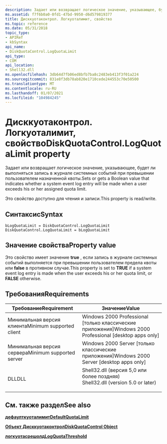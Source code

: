 ```yaml
---
description: Задает или возвращает логическое значение, указывающее, будет ли выполняться запись в журнале системных событий при превышении пользователем назначенной квоты.
ms.assetid: f7f6b0a0-0fd1-47bd-9950-d6d579819377
title: Дисккуотаконтрол. Логкуоталимит, свойство
ms.topic: reference
ms.date: 05/31/2018
topic_type:
- APIRef
- kbSyntax
api_name:
- DiskQuotaControl.LogQuotaLimit
api_type:
- COM
api_location:
- Shell32.dll
ms.openlocfilehash: 3db64d7fb06ed8bfb7ba8c2483eb413f3f01a224
ms.sourcegitcommit: 831e8f3db78ab820e1710cede244553c70e50500
ms.translationtype: MT
ms.contentlocale: ru-RU
ms.lasthandoff: 01/07/2021
ms.locfileid: "104984245"
---
```

# <a name="diskquotacontrollogquotalimit-property"></a><span data-ttu-id="48962-103">Дисккуотаконтрол. Логкуоталимит, свойство</span><span class="sxs-lookup"><span data-stu-id="48962-103">DiskQuotaControl.LogQuotaLimit property</span></span>

<span data-ttu-id="48962-104">Задает или возвращает логическое значение, указывающее, будет ли выполняться запись в журнале системных событий при превышении пользователем назначенной квоты.</span><span class="sxs-lookup"><span data-stu-id="48962-104">Sets or gets a Boolean value that indicates whether a system event log entry will be made when a user exceeds his or her assigned quota limit.</span></span>

<span data-ttu-id="48962-105">Это свойство доступно для чтения и записи.</span><span class="sxs-lookup"><span data-stu-id="48962-105">This property is read/write.</span></span>

## <a name="syntax"></a><span data-ttu-id="48962-106">Синтаксис</span><span class="sxs-lookup"><span data-stu-id="48962-106">Syntax</span></span>


```JScript
bLogQuotaLimit = DiskQuotaControl.LogQuotaLimit
DiskQuotaControl.LogQuotaLimit = bLogQuotaLimit
```



## <a name="property-value"></a><span data-ttu-id="48962-107">Значение свойства</span><span class="sxs-lookup"><span data-stu-id="48962-107">Property value</span></span>

<span data-ttu-id="48962-108">Это свойство имеет значение **true** , если запись в журнале системных событий выполняется при превышении пользователем предела квоты или **false** в противном случае.</span><span class="sxs-lookup"><span data-stu-id="48962-108">This property is set to **TRUE** if a system event log entry is made when the user exceeds his or her quota limit, or **FALSE** otherwise.</span></span>

## <a name="requirements"></a><span data-ttu-id="48962-109">Требования</span><span class="sxs-lookup"><span data-stu-id="48962-109">Requirements</span></span>



| <span data-ttu-id="48962-110">Требование</span><span class="sxs-lookup"><span data-stu-id="48962-110">Requirement</span></span> | <span data-ttu-id="48962-111">Значение</span><span class="sxs-lookup"><span data-stu-id="48962-111">Value</span></span> |
|-------------------------------------|---------------------------------------------------------------------------------------------------------------|
| <span data-ttu-id="48962-112">Минимальная версия клиента</span><span class="sxs-lookup"><span data-stu-id="48962-112">Minimum supported client</span></span><br/> | <span data-ttu-id="48962-113">Windows 2000 Professional \[только классические приложения\]</span><span class="sxs-lookup"><span data-stu-id="48962-113">Windows 2000 Professional \[desktop apps only\]</span></span><br/>                                                    |
| <span data-ttu-id="48962-114">Минимальная версия сервера</span><span class="sxs-lookup"><span data-stu-id="48962-114">Minimum supported server</span></span><br/> | <span data-ttu-id="48962-115">Windows 2000 Server \[только классические приложения\]</span><span class="sxs-lookup"><span data-stu-id="48962-115">Windows 2000 Server \[desktop apps only\]</span></span><br/>                                                          |
| <span data-ttu-id="48962-116">DLL</span><span class="sxs-lookup"><span data-stu-id="48962-116">DLL</span></span><br/>                      | <dl> <span data-ttu-id="48962-117"><dt>Shell32.dll (версия 5,0 или более поздняя)</dt></span><span class="sxs-lookup"><span data-stu-id="48962-117"><dt>Shell32.dll (version 5.0 or later)</dt></span></span> </dl> |



## <a name="see-also"></a><span data-ttu-id="48962-118">См. также раздел</span><span class="sxs-lookup"><span data-stu-id="48962-118">See also</span></span>

<dl> <dt>

[<span data-ttu-id="48962-119">**дефаулткуоталимит**</span><span class="sxs-lookup"><span data-stu-id="48962-119">**DefaultQuotaLimit**</span></span>](diskquotacontrol-defaultquotalimit.md)
</dt> <dt>

[<span data-ttu-id="48962-120">**Объект Дисккуотаконтрол**</span><span class="sxs-lookup"><span data-stu-id="48962-120">**DiskQuotaControl Object**</span></span>](diskquotacontrol-object.md)
</dt> <dt>

[<span data-ttu-id="48962-121">**логкуотасрешолд**</span><span class="sxs-lookup"><span data-stu-id="48962-121">**LogQuotaThreshold**</span></span>](diskquotacontrol-logquotathreshold.md)
</dt> </dl>

 

 




